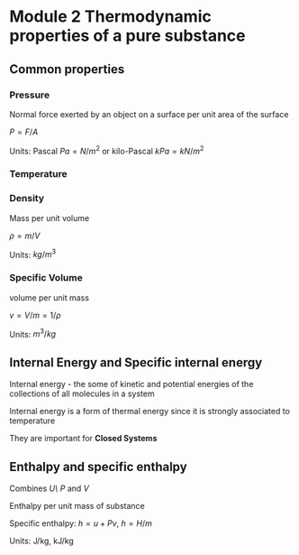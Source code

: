 # Module 2 Thermodynamic properties of a pure substance

## Common properties

### Pressure

Normal force exerted by an object on a surface per unit area of the surface

$P=F/A$

Units: Pascal $Pa=N/{m^2}$ or kilo-Pascal $kPa=kN/m^2$

### Temperature

### Density

Mass per unit volume

$\rho = m/V$

Units: $kg/m^3$

### Specific Volume

volume per unit mass

$v=V/m=1/\rho$

Units: $m^3/kg$

## Internal Energy and Specific internal energy

Internal energy - the some of kinetic and potential energies of the collections of all molecules in a system

Internal energy is a form of thermal energy since it is strongly associated to temperature

They are important for **Closed Systems**

## Enthalpy and specific enthalpy

Combines *U\ P* and $V$

Enthalpy per unit mass of substance

Specific enthalpy: $h=u+Pv$,   $h=H/m$

Units: J/kg, kJ/kg
